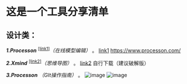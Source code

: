 这是一个工具分享清单
=================

设计类：
-----------------
___1.Processon___ <sup id="a1">[[link1]](#f1)</sup>*（在线模型编辑）*  。
<span id="f1">[link1](#a1)</span> https://www.processon.com/

___2.Xmind___ <sup id="a2">[[link2]](#f2)</sup>*（思维导图）*  。
<span id="f2">[link2](#a2)</span> 自行下载（建议破解版）

___3.Processon___ *（GIt操作指南）*  。
![image](https://user-images.githubusercontent.com/45957645/128678984-803006bf-8fe5-4a59-8415-55497edd3268.png)
![image](https://user-images.githubusercontent.com/45957645/128678883-54f06d47-0c5f-438b-9409-22462efd506f.png)






